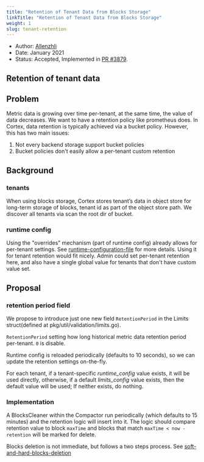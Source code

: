 ```yaml
---
title: "Retention of Tenant Data from Blocks Storage"
linkTitle: "Retention of Tenant Data from Blocks Storage"
weight: 1
slug: tenant-retention
---
```


- Author: [Allenzhli](https://github.com/Allenzhli)
- Date: January 2021
- Status: Accepted, Implemented in [PR #3879](https://github.com/cortexproject/cortex/pull/3879).

## Retention of tenant data

## Problem

Metric data is growing over time per-tenant, at the same time, the value of data decreases. We want to have a retention policy like prometheus does. In Cortex, data retention is typically achieved via a bucket policy. However, this has two main issues:

1. Not every backend storage support bucket policies
2. Bucket policies don't easily allow a per-tenant custom retention

## Background

### tenants
When using blocks storage, Cortex stores tenant’s data in object store for long-term storage of blocks, tenant id as part of the object store path. We discover all tenants via scan the root dir of bucket.

### runtime config
Using the "overrides" mechanism (part of runtime config) already allows for per-tenant settings. See [runtime-configuration-file](https://cortexmetrics.io/docs/configuration/arguments/#runtime-configuration-file) for more details. Using it for tenant retention would fit nicely. Admin could set per-tenant retention here, and also have a single global value for tenants that don't have custom value set.

## Proposal

### retention period field

We propose to introduce just one new field `RetentionPeriod` in the Limits struct(defined at pkg/util/validation/limits.go).

`RetentionPeriod` setting how long historical metric data retention period per-tenant. `0` is disable.

Runtime config is reloaded periodically (defaults to 10 seconds), so we can update the retention settings on-the-fly.

For each tenant, if a tenant-specific *runtime_config* value exists, it will be used directly, otherwise, if a default *limits_config* value exists, then the default value will be used; If neither exists, do nothing.

### Implementation

A BlocksCleaner within the Compactor run periodically (which defaults to 15 minutes) and the retention logic will insert into it. The logic should compare retention value to block `maxTime` and blocks that match `maxTime < now - retention` will be marked for delete.

Blocks deletion is not immediate, but follows a two steps process. See [soft-and-hard-blocks-deletion](https://cortexmetrics.io/docs/blocks-storage/compactor/#soft-and-hard-blocks-deletion)
